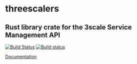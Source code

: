 # threescalers

## Rust library crate for the 3scale Service Management API

[![Build Status](https://travis-ci.org/unleashed/threescalers.svg?branch=master)](https://travis-ci.org/unleashed/threescalers)
[![Build status](https://ci.appveyor.com/api/projects/status/gt8jxqp9n21f3qhe/branch/master?svg=true)](https://ci.appveyor.com/project/unleashed/threescalers/branch/master)

[Documentation](https://unleashed.github.io/threescalers/)